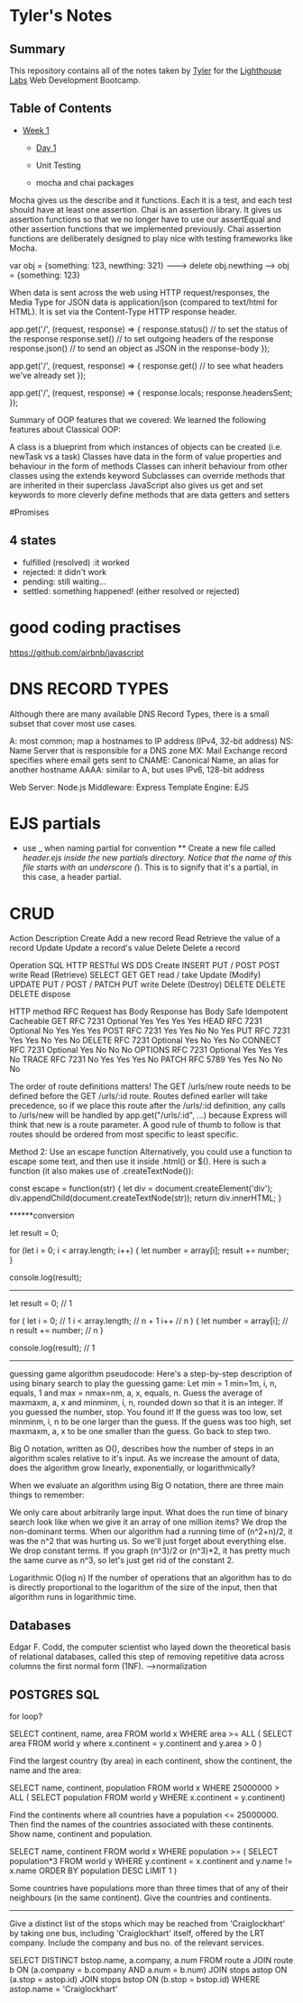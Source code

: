 # Tyler's Notes
## Summary
This repository contains all of the notes taken by [Tyler](https://github.com/tylercaceres) for the [Lighthouse Labs](https://www.lighthouselabs.ca/) Web Development Bootcamp.
## Table of Contents
* [Week 1](/Week_1)
  * [Day 1](/Week_1/Day_1)
  
  * Unit Testing
   * mocha and chai packages
   
 Mocha gives us the describe and it functions. Each it is a test, and each test should have at least one assertion.
 Chai is an assertion library. It gives us assertion functions so that we no longer have to use our assertEqual and other assertion functions that we implemented previously. Chai assertion functions are deliberately designed to play nice with testing frameworks like Mocha.


var obj = {something: 123, newthing: 321} ---> delete obj.newthing --> obj = {something: 123}

When data is sent across the web using HTTP request/responses, the Media Type for JSON data is application/json (compared to text/html for HTML). It is set via the Content-Type HTTP response header.

app.get('/', (request, response) => {
  response.status() // to set the status of the response
  response.set() // to set outgoing headers of the response
  response.json() // to send an object as JSON in the response-body
});

app.get('/', (request, response) => {
  response.get() // to see what headers we've already set
});

app.get('/', (request, response) => {
  response.locals;
  response.headersSent;
});

Summary of OOP features that we covered:
We learned the following features about Classical OOP:

A class is a blueprint from which instances of objects can be created (i.e. newTask vs a task)
Classes have data in the form of value properties and behaviour in the form of methods
Classes can inherit behaviour from other classes using the extends keyword
Subclasses can override methods that are inherited in their superclass
JavaScript also gives us get and set keywords to more cleverly define methods that are data getters and setters

#Promises
## 4 states
- fulfilled (resolved) :it worked
- rejected: it didn't work
- pending: still waiting...
- settled: something happened! (either resolved or rejected)

# good coding practises
https://github.com/airbnb/javascript

# DNS RECORD TYPES
Although there are many available DNS Record Types, there is a small subset that cover most use cases.

A: most common; map a hostnames to IP address (IPv4, 32-bit address)
NS: Name Server that is responsible for a DNS zone
MX: Mail Exchange record specifies where email gets sent to
CNAME: Canonical Name, an alias for another hostname
AAAA: similar to A, but uses IPv6, 128-bit address

Web Server: Node.js
Middleware: Express
Template Engine: EJS

# EJS partials
* use _ when naming partial for convention 
** Create a new file called _header.ejs inside the new partials directory.
Notice that the name of this file starts with an underscore (_). This is to signify that it's a partial, in this case, a header partial.

# CRUD
Action	Description
Create	Add a new record
Read	Retrieve the value of a record
Update	Update a record's value
Delete	Delete a record

Operation	SQL	HTTP	RESTful WS	DDS
Create	INSERT	PUT / POST	POST	write
Read (Retrieve)	SELECT	GET	GET	read / take
Update (Modify)	UPDATE	PUT / POST / PATCH	PUT	write
Delete (Destroy)	DELETE	DELETE	DELETE	dispose


HTTP method	RFC	Request has Body	Response has Body	Safe	Idempotent	Cacheable
GET	RFC 7231	Optional	Yes	Yes	Yes	Yes
HEAD	RFC 7231	Optional	No	Yes	Yes	Yes
POST	RFC 7231	Yes	Yes	No	No	Yes
PUT	RFC 7231	Yes	Yes	No	Yes	No
DELETE	RFC 7231	Optional	Yes	No	Yes	No
CONNECT	RFC 7231	Optional	Yes	No	No	No
OPTIONS	RFC 7231	Optional	Yes	Yes	Yes	No
TRACE	RFC 7231	No	Yes	Yes	Yes	No
PATCH	RFC 5789	Yes	Yes	No	No	No

The order of route definitions matters! The GET /urls/new route needs to be defined before the GET /urls/:id route. Routes defined earlier will take precedence, so if we place this route after the /urls/:id definition, any calls to /urls/new will be handled by app.get("/urls/:id", ...) because Express will think that new is a route parameter. A good rule of thumb to follow is that routes should be ordered from most specific to least specific.

Method 2: Use an escape function
Alternatively, you could use a function to escape some text, and then use it inside .html() or $(). Here is such a function (it also makes use of .createTextNode()):

const escape =  function(str) {
  let div = document.createElement('div');
  div.appendChild(document.createTextNode(str));
  return div.innerHTML;
}


******conversion

let result = 0;

for (let i = 0; i < array.length; i++) {
  let number = array[i];
  result += number;
}

console.log(result);
**********

let result = 0; // 1

for (
  let i = 0; // 1
  i < array.length; // n + 1
  i++ // n
) {
  let number = array[i]; // n
  result += number; // n
}

console.log(result); // 1

*****

guessing game algorithm pseudocode:
Here's a step-by-step description of using binary search to play the guessing game:
Let min = 1 min=1m, i, n, equals, 1 and max = nmax=nm, a, x, equals, n.
Guess the average of maxmaxm, a, x and minminm, i, n, rounded down so that it is an integer.
If you guessed the number, stop. You found it!
If the guess was too low, set minminm, i, n to be one larger than the guess.
If the guess was too high, set maxmaxm, a, x to be one smaller than the guess.
Go back to step two.



Big O notation, written as O(), describes how the number of steps in an algorithm scales relative to it's input. As we increase the amount of data, does the algorithm grow linearly, exponentially, or logarithmically?

When we evaluate an algorithm using Big O notation, there are three main things to remember:

We only care about arbitrarily large input.
What does the run time of binary search look like when we give it an array of one million items?
We drop the non-dominant terms.
When our algorithm had a running time of (n^2+n)/2, it was the n^2 that was hurting us. So we'll just forget about everything else.
We drop constant terms.
If you graph (n^3)/2 or (n^3)*2, it has pretty much the same curve as n^3, so let's just get rid of the constant 2.


Logarithmic O(log n)
If the number of operations that an algorithm has to do is directly proportional to the logarithm of the size of the input, then that algorithm runs in logarithmic time.

## Databases
Edgar F. Codd, the computer scientist who layed down the theoretical basis of relational databases, called this step of removing repetitive data across columns the first normal form (1NF).
-->normalization


## POSTGRES SQL

for loop? 

SELECT continent, name, area
FROM world x
WHERE area >= ALL
(
SELECT area
FROM world y
where x.continent = y.continent and y.area > 0
)

Find the largest country (by area) in each continent, show the continent, the name and the area:

SELECT name, continent, population
FROM  world x
WHERE 25000000 > ALL (
SELECT population
FROM world y
WHERE x.continent = y.continent)

Find the continents where all countries have a population <= 25000000. Then find the names of the countries associated with these continents. Show name, continent and population.


SELECT name, continent
FROM world x
WHERE population >= (
SELECT population*3
FROM world y
WHERE y.continent = x.continent and y.name != x.name
ORDER BY population DESC
LIMIT 1
)

Some countries have populations more than three times that of any of their neighbours (in the same continent). Give the countries and continents.

*****
Give a distinct list of the stops which may be reached from 'Craiglockhart' by taking one bus, including 'Craiglockhart' itself, offered by the LRT company. Include the company and bus no. of the relevant services.

SELECT DISTINCT bstop.name, a.company, a.num
FROM route a
JOIN route b ON (a.company = b.company AND a.num = b.num)
JOIN stops astop ON (a.stop = astop.id)
JOIN stops bstop ON (b.stop = bstop.id)
WHERE astop.name = 'Craiglockhart'

